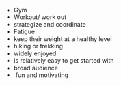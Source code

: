 - Gym
- Workout/ work out
- strategize and coordinate
- Fatigue
- keep their weight at a healthy level
- hiking or trekking
- widely enjoyed
- is relatively easy to get started with
- broad audience
-  fun and motivating